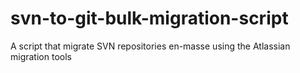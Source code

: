 # svn-to-git-bulk-migration-script
A script that migrate SVN repositories en-masse using the Atlassian migration tools
